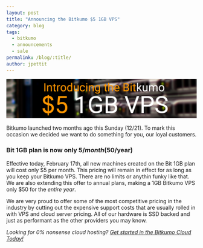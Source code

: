 ```yaml
---
layout: post
title: "Announcing the Bitkumo $5 1GB VPS"
category: blog
tags:
  - bitkumo
  - announcements
  - sale
permalink: /blog/:title/
author: jpettit
---
```


<img class="img-responsive" src="/images/blog/5-dollar-plan.png" alt="Bitkumo's $5 Plan"/>

Bitkumo launched two months ago this Sunday (12/21). To mark this occasion we decided we want to do something for you,
our loyal customers.

### Bit 1GB plan is now only $5/month ($50/year)

Effective today, February 17th, all new machines created on the Bit 1GB plan will cost only $5 per month. This pricing will remain
in effect for as long as you keep your Bitkumo VPS. There are no limits or anythin funky like that. We are also extending this offer
to annual plans, making a 1GB Bitkumo VPS only $50 for the *entire year*.

We are very proud to offer some of the most competitive pricing in the industry by cutting out the expensive support
costs that are usually rolled in with VPS and cloud server pricing. All of our hardware is SSD backed and just as performant
as the other providers you may know.

*Looking for 0% nonsense cloud hosting? [Get started in the Bitkumo Cloud Today!](https://app.bitkumo.com/auth/register)*
